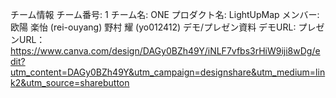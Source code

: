 チーム情報
チーム番号: 1
チーム名: ONE
プロダクト名: LightUpMap
メンバー:
  欧陽 楽怡 (rei-ouyang)
  野村 耀 (yo012412)
デモ/プレゼン資料
デモURL: 
プレゼンURL：https://www.canva.com/design/DAGy0BZh49Y/iNLF7vfbs3rHiW9iji8wDg/edit?utm_content=DAGy0BZh49Y&utm_campaign=designshare&utm_medium=link2&utm_source=sharebutton
